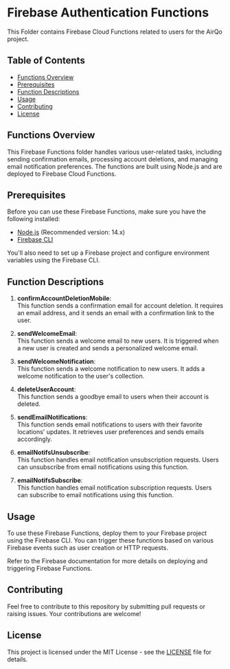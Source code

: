 # Firebase Authentication Functions

This Folder contains Firebase Cloud Functions related to users for the AirQo project.

## Table of Contents

- [Functions Overview](#functions-overview)
- [Prerequisites](#prerequisites)
- [Function Descriptions](#function-descriptions)
- [Usage](#usage)
- [Contributing](#contributing)
- [License](#license)

## Functions Overview

This Firebase Functions folder handles various user-related tasks, including sending confirmation emails, processing account deletions, and managing email notification preferences. The functions are built using Node.js and are deployed to Firebase Cloud Functions.

## Prerequisites

Before you can use these Firebase Functions, make sure you have the following installed:

- [Node.js](https://nodejs.org/) (Recommended version: 14.x)
- [Firebase CLI](https://firebase.google.com/docs/cli)

You'll also need to set up a Firebase project and configure environment variables using the Firebase CLI.

## Function Descriptions

1. **confirmAccountDeletionMobile**:  
   This function sends a confirmation email for account deletion. It requires an email address, and it sends an email with a confirmation link to the user.

2. **sendWelcomeEmail**:  
   This function sends a welcome email to new users. It is triggered when a new user is created and sends a personalized welcome email.

3. **sendWelcomeNotification**:  
   This function sends a welcome notification to new users. It adds a welcome notification to the user's collection.

4. **deleteUserAccount**:  
   This function sends a goodbye email to users when their account is deleted.

5. **sendEmailNotifications**:  
   This function sends email notifications to users with their favorite locations' updates. It retrieves user preferences and sends emails accordingly.

6. **emailNotifsUnsubscribe**:  
   This function handles email notification unsubscription requests. Users can unsubscribe from email notifications using this function.

7. **emailNotifsSubscribe**:  
   This function handles email notification subscription requests. Users can subscribe to email notifications using this function.

## Usage

To use these Firebase Functions, deploy them to your Firebase project using the Firebase CLI. You can trigger these functions based on various Firebase events such as user creation or HTTP requests.

Refer to the Firebase documentation for more details on deploying and triggering Firebase Functions.

## Contributing

Feel free to contribute to this repository by submitting pull requests or raising issues. Your contributions are welcome!

## License

This project is licensed under the MIT License - see the [LICENSE](LICENSE) file for details.


